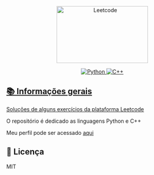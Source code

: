 <p align="center">
<a href="https://leetcode.com/">
<img src="https://assets.leetcode.com/static_assets/public/images/LeetCode_logo_rvs.png" alt="Leetcode" width="240" height="150"/>
</p>

<p align='center'>
<img alt="Python" src="https://img.shields.io/badge/Python-3572A5?style=flat&logo=python&logoColor=white">
<img alt="C++" src="https://img.shields.io/badge/C++--F34B7D.svg?logo=cplusplus">
</p>

## 📚 Informações gerais

Soluções de alguns exercícios da plataforma [Leetcode](https://leetcode.com/)

O repositório é dedicado as linguagens Python e C++

Meu perfil pode ser acessado [aqui](https://leetcode.com/u/falcao-g/)

## 📃 Licença

MIT
